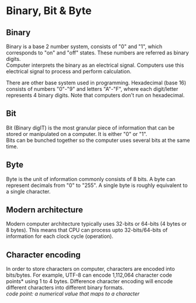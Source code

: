 # Binary, Bit & Byte

## Binary
Binary is a base 2 number system, consists of "0" and "1", which corresponds to "on" and "off" states. These numbers are referred as binary digits.<br>
Computer interprets the binary as an electrical signal. Computers use this electrical signal to process and perform calculation.

There are other base system used in programming. Hexadecimal (base 16) consists of numbers "0"-"9" and letters "A"-"F", where each digit/letter
represents 4 binary digits. Note that computers don't run on hexadecimal.

## Bit
Bit (Binary digIT) is the most granular piece of information that can be stored or manipulated on a computer. It is either "0" or "1".<br>
Bits can be bunched together so the computer uses several bits at the same time. 

## Byte
Byte is the unit of information commonly consists of 8 bits. A byte can represent decimals from "0" to "255". A single byte is roughly equivalent to
a single character.

## Modern architecture
Modern computer architecture typically uses 32-bits or 64-bits (4 bytes or 8 bytes). This means that CPU can process upto 32-bits/64-bits of information
for each clock cycle (operation).

## Character encoding
In order to store characters on computer, characters are encoded into bits/bytes. For example, UTF-8 can encode 1,112,064 character code points\*
using 1 to 4 bytes. Difference character encoding will encode different characters into different binary formats.<br>
*code point: a numerical value that maps to a character*
